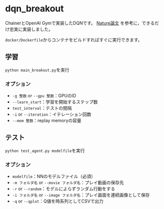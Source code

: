 # dqn_breakout
ChainerとOpenAI Gymで実装したDQNです。
[Nature論文](https://www.nature.com/nature/journal/v518/n7540/full/nature14236.html "Human-level control through deep reinforcement learning")
を参考に，できるだけ忠実に実装しました。

`docker/Dockerfile`からコンテナをビルドすればすぐに実行できます。

## 学習
`python main_breakout.py`を実行

### オプション
- `-g 整数` or `--gpu 整数`：GPUのID
- `--learn_start`：学習を開始するステップ数
- `test_interval`：テストの間隔
- `-i` or `--iteration`：イテレーション回数
- `--mem 整数`：replay memoryの容量

## テスト
`python test_agent.py modelfile`を実行

### オプション
- `modelfile`：NNのモデルファイル（必須）
- `-m フォルダ名` or `--movie フォルダ名`：プレイ動画の保存先
- `-r` or `--random`：モデルによらずランダム行動をする
- `-i フォルダ名` or `--image フォルダ名`：プレイ画面を連続画像として保存
- `-q` or `--qplot`：Q値を時系列としてCSVで出力
